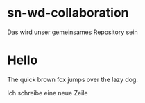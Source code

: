# sn-wd-collaboration
Das wird unser gemeinsames Repository sein


Hello
=======
The quick brown fox jumps over the lazy dog.

Ich schreibe eine neue Zeile